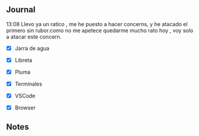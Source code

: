 
## Journal
13:08 Llevo ya un ratico , me he puesto a hacer concerns, y he atacado el primero sin rubor.como no me apetece quedarme mucho rato hoy , voy solo a atacar este concern.
- [x] Jarra de agua
- [x] Libreta
- [x] Pluma
- [x] Terminales
- [x] VSCode
- [x] Browser



## Notes
